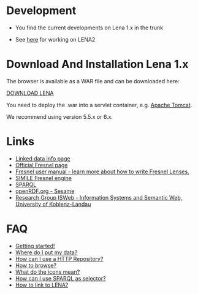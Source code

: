 # Development #


  * You find the current developments on Lena 1.x in the trunk

  * See [here](LENA2.md) for working on LENA2

# Download And Installation Lena 1.x #

The browser is available as a WAR file and can be downloaded here:

[DOWNLOAD LENA](http://code.google.com/p/lena/downloads/list)

You need to deploy the .war into a servlet container, e.g. [Apache Tomcat](http://tomcat.apache.org/).

We recommend using version 5.5.x or 6.x.

# Links #

  * [Linked data info page](http://linkeddata.org/)
  * [Official Fresnel page](http://www.w3.org/2005/04/fresnel-info/)
  * [Fresnel user manual - learn more about how to write Fresnel Lenses.](http://www.w3.org/2005/04/fresnel-info/manual/)
  * [SIMILE Fresnel engine](http://simile.mit.edu/wiki/Fresnel)
  * [SPARQL](http://www.w3.org/TR/rdf-sparql-query/)
  * [openRDF.org - Sesame](http://www.openrdf.org/)
  * [Research Group ISWeb - Information Systems and Semantic Web, University of Koblenz-Landau](http://www.uni-koblenz.de/FB4/Localizer/changeLanguage?lang=en&goto=http://www.uni-koblenz.de/FB4/Institutes/IFI/AGStaab/index_html)

# FAQ #

  * [Getting started!](faq1.md)
  * [Where do I put my data?](faq2.md)
  * [How can I use a HTTP Repository?](faq3.md)
  * [How to browse?](faq4.md)
  * [What do the icons mean?](faq5.md)
  * [How can I use SPARQL as selector?](faq6.md)
  * [How to link to LENA?](faq7.md)